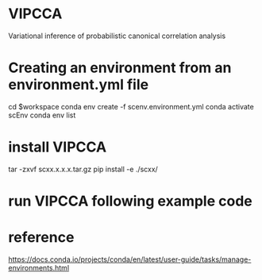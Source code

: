 # VIPCCA
Variational inference of probabilistic canonical correlation analysis


# Creating an environment from an environment.yml file
cd $workspace
conda env create -f scenv.environment.yml
conda activate scEnv
conda env list

# install VIPCCA
tar -zxvf scxx.x.x.x.tar.gz
pip install -e ./scxx/

# run VIPCCA following example code

# reference
https://docs.conda.io/projects/conda/en/latest/user-guide/tasks/manage-environments.html

